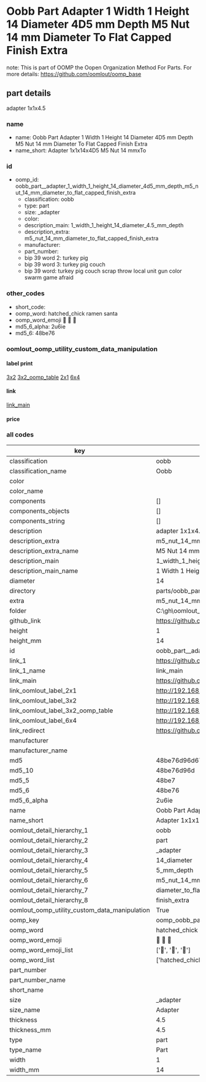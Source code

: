 # Oobb Part  Adapter 1 Width 1 Height 14 Diameter 4D5 mm Depth M5 Nut 14 mm Diameter To Flat Capped Finish Extra  

note: This is part of OOMP the Oopen Organization Method For Parts. For more details: https://github.com/oomlout/oomp_base

##  part details
  



 adapter 1x1x4.5



### name
* name: Oobb Part  Adapter 1 Width 1 Height 14 Diameter 4D5 mm Depth M5 Nut 14 mm Diameter To Flat Capped Finish Extra
* name_short: Adapter 1x1x14x4D5 M5 Nut 14 mmxTo
### id
* oomp_id: oobb_part__adapter_1_width_1_height_14_diameter_4d5_mm_depth_m5_nut_14_mm_diameter_to_flat_capped_finish_extra
  * classification: oobb
  * type: part
  * size: _adapter
  * color: 
  * description_main: 1_width_1_height_14_diameter_4.5_mm_depth
  * description_extra: m5_nut_14_mm_diameter_to_flat_capped_finish_extra
  * manufacturer: 
  * part_number: 
  * bip 39 word 2: turkey pig
  * bip 39 word 3: turkey pig couch
  * bip 39 word: turkey pig couch scrap throw local unit gun color swarm game afraid

### other_codes
* short_code: 
* oomp_word: hatched_chick ramen santa
* oomp_word_emoji :hatched_chick: :ramen: :santa:
* md5_6_alpha: 2u6ie
* md5_6: 48be76






### oomlout_oomp_utility_custom_data_manipulation
#### label print
[3x2](http://192.168.1.245:1112/?label=oomp%202u6ie)
[3x2_oomp_table](http://192.168.1.108:1112/?label=oomp%202u6ie)
[2x1](http://192.168.1.242:1112/?label=oomp%202u6ie)
[6x4](http://192.168.1.55:1112/?label=oomp%202u6ie)    

#### link

[link_main](https://github.com/oomlout/oomlout_oobb_version_4_generated_parts/tree/main/navigation_oomp/oobb/part/_adapter/1_width_1_height_14_diameter_4.5_mm_depth/m5_nut_14_mm_diameter_to_flat_capped_finish_extra/part)                              

#### price







### all codes 
| key | value |  
| --- | --- |  
| classification | oobb |  
| classification_name | Oobb |  
| color |  |  
| color_name |  |  
| components | [] |  
| components_objects | [] |  
| components_string | [] |  
| description |  adapter 1x1x4.5 |  
| description_extra | m5_nut_14_mm_diameter_to_flat_capped_finish_extra |  
| description_extra_name | M5 Nut 14 mm Diameter To Flat Capped Finish Extra |  
| description_main | 1_width_1_height_14_diameter_4.5_mm_depth |  
| description_main_name | 1 Width 1 Height 14 Diameter 4.5 mm Depth |  
| diameter | 14 |  
| directory | parts/oobb_part__adapter_1_width_1_height_14_diameter_4d5_mm_depth_m5_nut_14_mm_diameter_to_flat_capped_finish_extra |  
| extra | m5_nut_14_mm_diameter_to_flat_capped_finish |  
| folder | C:\gh\oomlout_oobb_version_4_generated_parts\parts\oobb_part__adapter_1_width_1_height_14_diameter_4d5_mm_depth_m5_nut_14_mm_diameter_to_flat_capped_finish_extra |  
| github_link | https://github.com/oomlout/oomlout_oomp_part_src/tree/main/parts/oobb_part__adapter_1_width_1_height_14_diameter_4d5_mm_depth_m5_nut_14_mm_diameter_to_flat_capped_finish_extra |  
| height | 1 |  
| height_mm | 14 |  
| id | oobb_part__adapter_1_width_1_height_14_diameter_4d5_mm_depth_m5_nut_14_mm_diameter_to_flat_capped_finish_extra |  
| link_1 | https://github.com/oomlout/oomlout_oobb_version_4_generated_parts/tree/main/navigation_oomp/oobb/part/_adapter/1_width_1_height_14_diameter_4.5_mm_depth/m5_nut_14_mm_diameter_to_flat_capped_finish_extra/part |  
| link_1_name | link_main |  
| link_main | https://github.com/oomlout/oomlout_oobb_version_4_generated_parts/tree/main/navigation_oomp/oobb/part/_adapter/1_width_1_height_14_diameter_4.5_mm_depth/m5_nut_14_mm_diameter_to_flat_capped_finish_extra/part |  
| link_oomlout_label_2x1 | http://192.168.1.242:1112/?label=oomp%202u6ie |  
| link_oomlout_label_3x2 | http://192.168.1.245:1112/?label=oomp%202u6ie |  
| link_oomlout_label_3x2_oomp_table | http://192.168.1.108:1112/?label=oomp%202u6ie |  
| link_oomlout_label_6x4 | http://192.168.1.55:1112/?label=oomp%202u6ie |  
| link_redirect | https://github.com/oomlout/oomlout_oobb_version_4_generated_parts/tree/main/parts/oobb__adapter_01_01_14_4d5_ex_m5_nut_14_mm_diameter_to_flat_capped_finish |  
| manufacturer |  |  
| manufacturer_name |  |  
| md5 | 48be76d96d67fdb60d70ac1661e92755 |  
| md5_10 | 48be76d96d |  
| md5_5 | 48be7 |  
| md5_6 | 48be76 |  
| md5_6_alpha | 2u6ie |  
| name | Oobb Part  Adapter 1 Width 1 Height 14 Diameter 4D5 mm Depth M5 Nut 14 mm Diameter To Flat Capped Finish Extra |  
| name_short | Adapter 1x1x14x4D5 M5 Nut 14 mmxTo |  
| oomlout_detail_hierarchy_1 | oobb |  
| oomlout_detail_hierarchy_2 | part |  
| oomlout_detail_hierarchy_3 | _adapter |  
| oomlout_detail_hierarchy_4 | 14_diameter |  
| oomlout_detail_hierarchy_5 | 5_mm_depth |  
| oomlout_detail_hierarchy_6 | m5_nut_14_mm |  
| oomlout_detail_hierarchy_7 | diameter_to_flat_capped |  
| oomlout_detail_hierarchy_8 | finish_extra |  
| oomlout_oomp_utility_custom_data_manipulation | True |  
| oomp_key | oomp_oobb_part__adapter_1_width_1_height_14_diameter_4d5_mm_depth_m5_nut_14_mm_diameter_to_flat_capped_finish_extra |  
| oomp_word | hatched_chick ramen santa |  
| oomp_word_emoji | :hatched_chick: :ramen: :santa: |  
| oomp_word_emoji_list | [':hatched_chick:', ':ramen:', ':santa:'] |  
| oomp_word_list | ['hatched_chick', 'ramen', 'santa'] |  
| part_number |  |  
| part_number_name |  |  
| short_name |  |  
| size | _adapter |  
| size_name |  Adapter |  
| thickness | 4.5 |  
| thickness_mm | 4.5 |  
| type | part |  
| type_name | Part |  
| width | 1 |  
| width_mm | 14 |  
